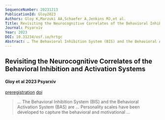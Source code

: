 ```yaml
---
SequenceNumber: 20231213
PublicationId: Gloy2023
Authors: Gloy K,Marzuki AA,Schaefer A,Jenkins MJ,et al.
Title: Revisiting the Neurocognitive Correlates of the Behavioral Inhibition and Activation Systems
Journal: Psyarxiv
Year: 2023
DOI: 10.31234/osf.io/hrtgc
Abstract: … The Behavioral Inhibition System (BIS) and the Behavioral Activation System (BAS) are … Personality scales have been developed to capture the behavioral and motivational …
---
```


## Revisiting the Neurocognitive Correlates of the Behavioral Inhibition and Activation Systems
#### Gloy et al 2023 Psyarxiv

[preregistration]("preregistration") [doi](https://dx.doi.org/10.31234/osf.io/hrtgc)

> … The Behavioral Inhibition System (BIS) and the Behavioral Activation System (BAS) are … Personality scales have been developed to capture the behavioral and motivational …